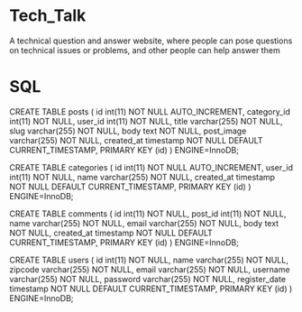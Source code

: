 # Tech_Talk
A technical question and answer website, where people can pose questions on technical issues or problems, and other people can help answer them

# SQL

CREATE TABLE posts (
id int(11) NOT NULL AUTO_INCREMENT, category_id int(11) NOT NULL, user_id int(11) NOT NULL, title varchar(255) NOT NULL, slug varchar(255) NOT NULL, body text NOT NULL, post_image varchar(255) NOT NULL, created_at timestamp NOT NULL DEFAULT CURRENT_TIMESTAMP, PRIMARY KEY (id)
) ENGINE=InnoDB;

CREATE TABLE categories (
id int(11) NOT NULL AUTO_INCREMENT, user_id int(11) NOT NULL, name varchar(255) NOT NULL, created_at timestamp NOT NULL DEFAULT CURRENT_TIMESTAMP, PRIMARY KEY (id)
) ENGINE=InnoDB;

CREATE TABLE comments (
id int(11) NOT NULL, post_id int(11) NOT NULL, name varchar(255) NOT NULL, email varchar(255) NOT NULL, body text NOT NULL, created_at timestamp NOT NULL DEFAULT CURRENT_TIMESTAMP, PRIMARY KEY (id)
) ENGINE=InnoDB;

CREATE TABLE users (
id int(11) NOT NULL, name varchar(255) NOT NULL, zipcode varchar(255) NOT NULL, email varchar(255) NOT NULL, username varchar(255) NOT NULL, password varchar(255) NOT NULL, register_date timestamp NOT NULL DEFAULT CURRENT_TIMESTAMP, PRIMARY KEY (id)
) ENGINE=InnoDB;